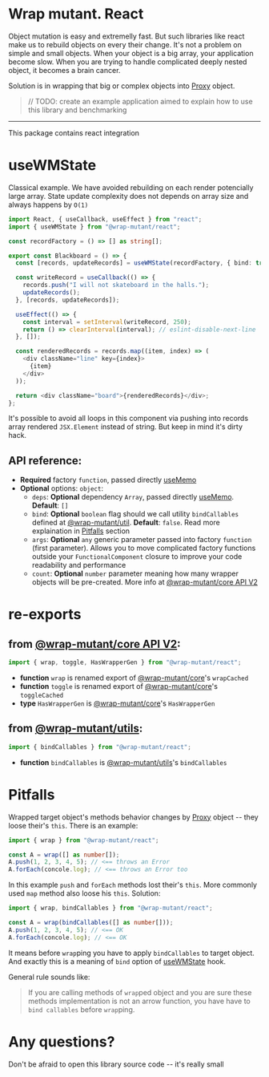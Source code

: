 # Wrap mutant. React

Object mutation is easy and extremelly fast. But such libraries like react make us to rebuild objects on every their change. It's not a problem on simple and small objects. When your object is a big array, your application become slow. When you are trying to handle complicated deeply nested object, it becomes a brain cancer.

Solution is in wrapping that big or complex objects into [Proxy](https://developer.mozilla.org/en-US/docs/Web/JavaScript/Reference/Global_Objects/Proxy) object.

> // TODO: create an example application aimed to explain how to use this library and benchmarking

---

This package contains react integration

# useWMState

Classical example. We have avoided rebuilding on each render potencially large array. State update complexity does not depends on array size and always happens by `O(1)`

```typescript
import React, { useCallback, useEffect } from "react";
import { useWMState } from "@wrap-mutant/react";

const recordFactory = () => [] as string[];

export const Blackboard = () => {
  const [records, updateRecords] = useWMState(recordFactory, { bind: true });

  const writeRecord = useCallback(() => {
    records.push("I will not skateboard in the halls.");
    updateRecords();
  }, [records, updateRecords]);

  useEffect(() => {
    const interval = setInterval(writeRecord, 250);
    return () => clearInterval(interval); // eslint-disable-next-line
  }, []);

  const renderedRecords = records.map((item, index) => (
    <div className="line" key={index}>
      {item}
    </div>
  ));

  return <div className="board">{renderedRecords}</div>;
};
```

It's possible to avoid all loops in this component via pushing into records array rendered `JSX.Element` instead of string. But keep in mind it's dirty hack.

## API reference:

- **Required** factory `function`, passed directly [useMemo](https://react.dev/reference/react/useMemo#usememo)
- **Optional** options: `object`:
  - `deps`: **Optional** dependency `Array`, passed directly [useMemo](https://react.dev/reference/react/useMemo#usememo). **Default**: `[]`
  - `bind`: **Optional** `boolean` flag should we call utility `bindCallables` defined at [@wrap-mutant/util](../utils). **Default**: `false`. Read more explaination in [Pitfalls](#pitfalls) section
  - `args`: **Optional** `any` generic parameter passed into factory `function` (first parameter). Allows you to move complicated factory functions outside your `FunctionalComponent` closure to improve your code readability and performance
  - `count`: **Optional** `number` parameter meaning how many wrapper objects will be pre-created. More info at [@wrap-mutant/core API V2](../core#api-v2)

# re-exports

## from [@wrap-mutant/core API V2](../core#api-v2):

```typescript
import { wrap, toggle, HasWrapperGen } from "@wrap-mutant/react";
```

- **function** `wrap` is renamed export of [@wrap-mutant/core](../core#api-v2)'s `wrapCached`
- **function** `toggle` is renamed export of [@wrap-mutant/core](../core#api-v2)'s `toggleCached`
- **type** `HasWrapperGen` is [@wrap-mutant/core](../core#api-v2)'s `HasWrapperGen`

## from [@wrap-mutant/utils](../utils):

```typescript
import { bindCallables } from "@wrap-mutant/react";
```

- **function** `bindCallables` is [@wrap-mutant/utils](../utils)'s `bindCallables`

# Pitfalls

Wrapped target object's methods behavior changes by [Proxy](https://developer.mozilla.org/en-US/docs/Web/JavaScript/Reference/Global_Objects/Proxy) object -- they loose their's `this`. There is an example:

```typescript
import { wrap } from "@wrap-mutant/react";

const A = wrap([] as number[]);
A.push(1, 2, 3, 4, 5); // <== throws an Error
A.forEach(concole.log); // <== throws an Error too
```

In this example `push` and `forEach` methods lost their's `this`. More commonly used `map` method also loose his `this`. Solution:

```typescript
import { wrap, bindCallables } from "@wrap-mutant/react";

const A = wrap(bindCallables([] as number[]));
A.push(1, 2, 3, 4, 5); // <== OK
A.forEach(concole.log); // <== OK
```

It means before `wrap`ping you have to apply `bindCallables` to target object. And exactly this is a meaning of `bind` option of [useWMState](#usewmstate) hook.

General rule sounds like:

> If you are calling methods of `wrap`ped object and you are sure these methods implementation is not an arrow function, you have have to `bind callables` before `wrap`ping.

# Any questions?

Don't be afraid to open this library source code -- it's really small
